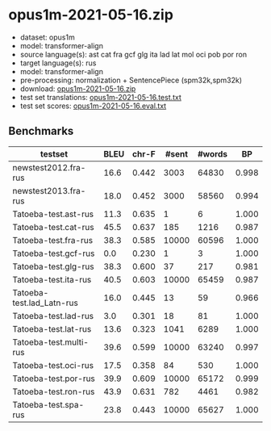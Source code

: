 # opus1m-2021-05-16.zip

* dataset: opus1m
* model: transformer-align
* source language(s): ast cat fra gcf glg ita lad lat mol oci pob por ron
* target language(s): rus
* model: transformer-align
* pre-processing: normalization + SentencePiece (spm32k,spm32k)
* download: [opus1m-2021-05-16.zip](https://object.pouta.csc.fi/Tatoeba-MT-models/itc-rus/opus1m-2021-05-16.zip)
* test set translations: [opus1m-2021-05-16.test.txt](https://object.pouta.csc.fi/Tatoeba-MT-models/itc-rus/opus1m-2021-05-16.test.txt)
* test set scores: [opus1m-2021-05-16.eval.txt](https://object.pouta.csc.fi/Tatoeba-MT-models/itc-rus/opus1m-2021-05-16.eval.txt)

## Benchmarks

| testset | BLEU  | chr-F | #sent | #words | BP |
|---------|-------|-------|-------|--------|----|
| newstest2012.fra-rus 	| 16.6 	| 0.442 	| 3003 	| 64830 	| 0.998 |
| newstest2013.fra-rus 	| 18.0 	| 0.452 	| 3000 	| 58560 	| 0.994 |
| Tatoeba-test.ast-rus 	| 11.3 	| 0.635 	| 1 	| 6 	| 1.000 |
| Tatoeba-test.cat-rus 	| 45.5 	| 0.637 	| 185 	| 1216 	| 0.987 |
| Tatoeba-test.fra-rus 	| 38.3 	| 0.585 	| 10000 	| 60596 	| 1.000 |
| Tatoeba-test.gcf-rus 	| 0.0 	| 0.230 	| 1 	| 3 	| 1.000 |
| Tatoeba-test.glg-rus 	| 38.3 	| 0.600 	| 37 	| 217 	| 0.981 |
| Tatoeba-test.ita-rus 	| 40.5 	| 0.603 	| 10000 	| 65459 	| 0.987 |
| Tatoeba-test.lad_Latn-rus 	| 16.0 	| 0.445 	| 13 	| 59 	| 0.966 |
| Tatoeba-test.lad-rus 	| 3.0 	| 0.301 	| 18 	| 81 	| 1.000 |
| Tatoeba-test.lat-rus 	| 13.6 	| 0.323 	| 1041 	| 6289 	| 1.000 |
| Tatoeba-test.multi-rus 	| 39.6 	| 0.599 	| 10000 	| 63240 	| 0.997 |
| Tatoeba-test.oci-rus 	| 17.5 	| 0.358 	| 84 	| 530 	| 1.000 |
| Tatoeba-test.por-rus 	| 39.9 	| 0.609 	| 10000 	| 65172 	| 0.999 |
| Tatoeba-test.ron-rus 	| 43.9 	| 0.631 	| 782 	| 4461 	| 0.982 |
| Tatoeba-test.spa-rus 	| 23.8 	| 0.443 	| 10000 	| 65627 	| 1.000 |

